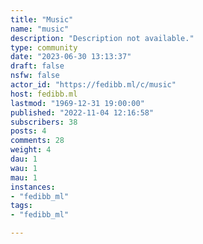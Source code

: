```yaml
---
title: "Music" 
name: "music"
description: "Description not available."
type: community
date: "2023-06-30 13:13:37"
draft: false
nsfw: false
actor_id: "https://fedibb.ml/c/music"
host: fedibb.ml
lastmod: "1969-12-31 19:00:00"
published: "2022-11-04 12:16:58"
subscribers: 38
posts: 4
comments: 28
weight: 4
dau: 1
wau: 1
mau: 1
instances:
- "fedibb_ml"
tags: 
- "fedibb_ml"

---
```

